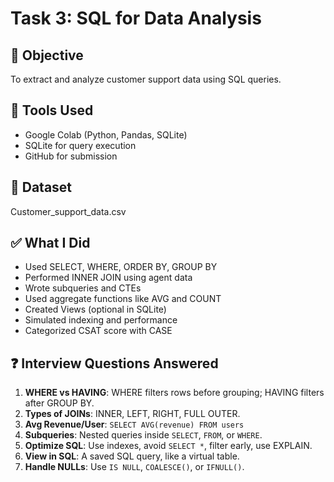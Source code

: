 # Task 3: SQL for Data Analysis

## 📌 Objective
To extract and analyze customer support data using SQL queries.

## 🔧 Tools Used
- Google Colab (Python, Pandas, SQLite)
- SQLite for query execution
- GitHub for submission

## 📁 Dataset
Customer_support_data.csv

## ✅ What I Did
- Used SELECT, WHERE, ORDER BY, GROUP BY
- Performed INNER JOIN using agent data
- Wrote subqueries and CTEs
- Used aggregate functions like AVG and COUNT
- Created Views (optional in SQLite)
- Simulated indexing and performance
- Categorized CSAT score with CASE

## ❓ Interview Questions Answered
1. **WHERE vs HAVING**: WHERE filters rows before grouping; HAVING filters after GROUP BY.
2. **Types of JOINs**: INNER, LEFT, RIGHT, FULL OUTER.
3. **Avg Revenue/User**: `SELECT AVG(revenue) FROM users`
4. **Subqueries**: Nested queries inside `SELECT`, `FROM`, or `WHERE`.
5. **Optimize SQL**: Use indexes, avoid `SELECT *`, filter early, use EXPLAIN.
6. **View in SQL**: A saved SQL query, like a virtual table.
7. **Handle NULLs**: Use `IS NULL`, `COALESCE()`, or `IFNULL()`.
